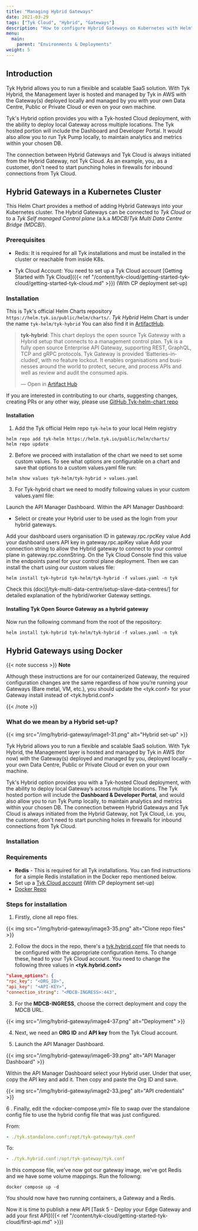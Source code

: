 ```yaml
---
title: "Managing Hybrid Gateways"
date: 2021-03-29
tags: ["Tyk Cloud", "Hybrid", "Gateways"]
description: "How to configure Hybrid Gateways on Kubernetes with Helm"
menu:
  main:
    parent: "Environments & Deployments"
weight: 5
---
```


## Introduction

Tyk Hybrid allows you to run a flexible and scalable SaaS solution. With Tyk Hybrid, the Management layer is hosted and managed by Tyk in AWS with the Gateway(s) deployed locally and managed by you with your own Data Centre, Public or Private Cloud or even on your own machine.

Tyk's Hybrid option provides you with a Tyk-hosted Cloud deployment, with the ability to deploy local Gateway across multiple locations. The Tyk hosted portion will include the Dashboard and Developer Portal. It would also allow you to run Tyk Pump locally, to maintain analytics and metrics within your chosen DB.

The connection between Hybrid Gateways and Tyk Cloud is always initiated from the Hybrid Gateway, not Tyk Cloud. As an example, you, as a customer, don't need to start punching holes in firewalls for inbound connections from Tyk Cloud.




## Hybrid Gateways in a Kubernetes Cluster
This Helm Chart provides a method of adding Hybrid Gateways into your Kubernetes cluster.
The Hybrid Gateways can be connected to *Tyk Cloud* or to a *Tyk Self managed Control plane* (a.k.a *MDCB*/*Tyk Multi Data Centre Bridge (MDCB)*).

### Prerequisites
- Redis: It is required for all Tyk installations and must be installed in the cluster or reachable from inside K8s.

- Tyk Cloud Account: You need to set up a Tyk Cloud account
[Getting Started with Tyk Cloud]({{< ref "/content/tyk-cloud/getting-started-tyk-cloud/getting-started-tyk-cloud.md" >}}) (With CP deployment set-up)

### Installation

This is Tyk's official Helm Charts repository `https://helm.tyk.io/public/helm/charts/`.
*Tyk Hybrid* Helm Chart is under the name `tyk-helm/tyk-hybrid`
You can also find it in [ArtifactHub](https://artifacthub.io/packages/helm/tyk-helm/tyk-hybrid).
<div class="artifacthub-widget" data-url="https://artifacthub.io/packages/helm/tyk-helm/tyk-hybrid" data-theme="light" data-header="true" data-responsive="true"><blockquote><p lang="en" dir="ltr"><b>tyk-hybrid</b>: This chart deploys the open source Tyk Gateway with a Hybrid setup that connects to a management control plan. Tyk is a fully open source Enterprise API Gateway, supporting REST, GraphQL, TCP and gRPC protocols. Tyk Gateway is provided ‘Batteries-included’, with no feature lockout. It enables organisations and businesses around the world to protect, secure, and process APIs and well as review and audit the consumed apis.</p>&mdash; Open in <a href="https://artifacthub.io/packages/helm/tyk-helm/tyk-hybrid">Artifact Hub</a></blockquote></div><script async src="https://artifacthub.io/artifacthub-widget.js"></script>

If you are interested in contributing to our charts, suggesting changes, creating PRs or any other way,
please use [GitHub Tyk-helm-chart repo](https://github.com/TykTechnologies/tyk-helm-chart/tree/master/tyk-hybrid)

#### Installation

1. Add the Tyk official Helm repo `tyk-helm` to your local Helm registry

```console
helm repo add tyk-helm https://helm.tyk.io/public/helm/charts/
helm repo update
```

2. Before we proceed with installation of the chart we need to set some custom values. To see what options are configurable on a chart and save that options to a custom values.yaml file run:

```console
helm show values tyk-helm/tyk-hybrid > values.yaml
```

3. For Tyk-hybrid chart we need to modify following values in your custom values.yaml file:

Launch the API Manager Dashboard.
Within the API Manager Dashboard:
- Select or create your Hybrid user to be used as the login from your hybrid gateways.


Add your dashboard users organisation ID in gateway.rpc.rpcKey value
Add your dashboard users API key in gateway.rpc.apiKey value
Add your connection string to allow the Hybrid gateway to connect to your control plane in gateway.rpc.connString. On the Tyk Cloud Console find this value in the endpoints panel for your control plane deployment.
Then we can install the chart using our custom values file:

```console
helm install tyk-hybrid tyk-helm/tyk-hybrid -f values.yaml -n tyk
```






Check this (doc)[/tyk-multi-data-centre/setup-slave-data-centres/] for detailed explanation of the hybrid/worker Gateway settings.

#### Installing Tyk Open Source Gateway as a hybrid gateway
Now run the following command from the root of the repository:
```console
helm install tyk-hybrid tyk-helm/tyk-hybrid -f values.yaml -n tyk
```
## Hybrid Gateways using Docker

{{< note success >}}
**Note**

Although these instructions are for our containerized Gateway, the required configuration changes are the same regardless of how you’re running your Gateways (Bare metal, VM, etc.), you should update the <tyk.conf> for your Gateway install instead of <tyk.hybrid.conf>

{{< /note >}}

### What do we mean by a Hybrid set-up?

{{< img src="/img/hybrid-gateway/image1-31.png" alt="Hybrid set-up" >}}


Tyk Hybrid allows you to run a flexible and scalable SaaS solution. With Tyk Hybrid, the Management layer is hosted and managed by Tyk in AWS (for now) with the Gateway(s) deployed and managed by you, deployed locally – your own Data Centre, Public or Private Cloud or even on your own machine.

Tyk's Hybrid option provides you with a Tyk-hosted Cloud deployment, with the ability to deploy local Gateway’s across multiple locations. The Tyk hosted portion will include the **Dashboard & Developer Portal**, and would also allow you to run Tyk Pump locally, to maintain analytics and metrics within your chosen DB. The connection between Hybrid Gateways and Tyk Cloud is always initiated from the Hybrid Gateway, not Tyk Cloud, i.e. you, the customer, don't need to start punching holes in firewalls for inbound connections from Tyk Cloud.

### Installation
### Requirements

* **Redis** - This is required for all Tyk installations. You can find instructions for a simple Redis installation in the Docker repo mentioned below.
* Set up a [Tyk Cloud account](https://tyk.io/docs/tyk-cloud/getting-started/) (With CP deployment set-up)
* [Docker Repo](https://github.com/TykTechnologies/tyk-gateway-docker)


### Steps for installation

1. Firstly, clone all repo files.

{{< img src="/img/hybrid-gateway/image3-35.png" alt="Clone repo files" >}}

2. Follow the docs in the repo, there's a [tyk.hybrid.conf](https://github.com/TykTechnologies/tyk-gateway-docker#hybrid) file that needs to be configured with the appropriate configuration items. To change these, head to your Tyk Cloud account. You need to change the following three values in **<tyk.hybrid.conf>**

```json
"slave_options": {
"rpc_key": "<ORG_ID>",
"api_key": "<API-KEY>",
"connection_string": "<MDCB-INGRESS>:443",
```

3. For the **MDCB-INGRESS**, choose the correct deployment and copy the MDCB URL.

{{< img src="/img/hybrid-gateway/image4-37.png" alt="Deployment" >}}

4. Next, we need an **ORG ID** and **API key** from the Tyk Cloud account.


5. Launch the API Manager Dashboard.

{{< img src="/img/hybrid-gateway/image6-39.png" alt="API Manager Dashboard" >}}   

Within the API Manager Dashboard select your Hybrid user. Under that user, copy the API key and add it. Then copy and paste the Org ID and save.

{{< img src="/img/hybrid-gateway/image2-33.jpeg" alt="API credentials" >}}

6 . Finally, edit the <docker-compose.yml> file to swap over the standalone config file to use the hybrid config file that was just configured.

From:

```yml
- ./tyk.standalone.conf:/opt/tyk-gateway/tyk.conf
```
To:

```yml
- ./tyk.hybrid.conf:/opt/tyk-gateway/tyk.conf
```

In this compose file, we've now got our gateway image, we've got Redis and we have some volume mappings.
Run the followng:

```console
docker compose up -d
```

You should now have two running containers, a Gateway and a Redis.

Now it is time to publish a new API [Task 5 - Deploy your Edge Gateway and add your first API]({{< ref "/content/tyk-cloud/getting-started-tyk-cloud/first-api.md" >}})
